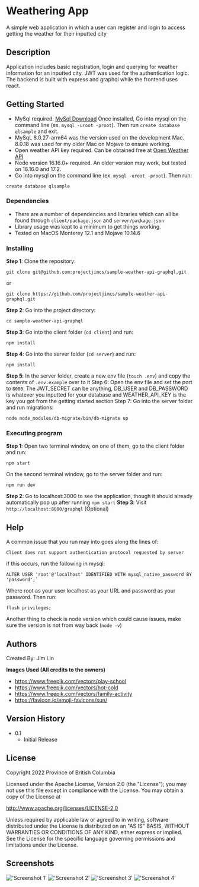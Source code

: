 # Weathering App

A simple web application in which a user can register and login to access getting the weather for their inputted city

## Description

Application includes basic registration, login and querying for weather information for an inputted city. JWT was used for the authentication logic. The backend is built with express and graphql while the frontend uses react. 

## Getting Started

* MySql required. [MySql Download](https://dev.mysql.com/downloads/mysql/) Once installed, Go into mysql on the command line (ex. `mysql -uroot -proot`). Then run `create database qlsample` and exit. 
* MySqL 8.0.27-arm64 was the version used on the development Mac. 8.0.18 was used for my older Mac on Mojave to ensure working.
* Open weather API key required. Can be obtained free at [Open Weather API](https://openweathermap.org/api)
* Node version 16.16.0+ required. An older version may work, but tested on 16.16.0 and 17.2.
* Go into mysql on the command line (ex. `mysql -uroot -proot`). Then run: 
```
create database qlsample
```

### Dependencies

* There are a number of dependencies and libraries which can all be found through `client/package.json` and `server/package.json`
* Library usage was kept to a minimum to get things working.
* Tested on MacOS Monterey 12.1 and Mojave 10.14.6

### Installing


**Step 1**: Clone the repository:

```
git clone git@github.com:projectjimcs/sample-weather-api-graphql.git
``` 
or 

```
git clone https://github.com/projectjimcs/sample-weather-api-graphql.git
```
**Step 2**: Go into the project directory:

```
cd sample-weather-api-graphql
```

**Step 3**: Go into the client folder (`cd client`) and run: 

```
npm install
```

**Step 4**: Go into the server folder (`cd server`) and run:

```
npm install
```

**Step 5**: In the server folder, create a new env file (`touch .env`) and copy the contents of `.env.example` over to it
Step 6: Open the env file and set the port to `8000`. The JWT_SECRET can be anything, DB_USER and DB_PASSWORD is whatever you inputted for your database and WEATHER_API_KEY is the key you got from the getting started section
Step 7: Go into the server folder and run migrations: 

```
node node_modules/db-migrate/bin/db-migrate up
```

### Executing program

**Step 1**: Open two terminal window, on one of them, go to the client folder and run:

```
npm start
```
On the second terminal window, go to the server folder and run:

```
npm run dev
```

**Step 2**: Go to localhost:3000 to see the application, though it should already automatically pop up after running `npm start`
**Step 3**: Visit `http://localhost:8000/graphql` (Optional)

## Help

A common issue that you run may into goes along the lines of:

```
Client does not support authentication protocol requested by server
``` 

if this occurs, run the following in mysql:

```
ALTER USER 'root'@'localhost' IDENTIFIED WITH mysql_native_password BY 'password';`
```

Where root as your user localhost as your URL and password as your password. Then run:

```
flush privileges;
```

Another thing to check is node version which could cause issues, make sure the version is not from way back (`node -v`)

## Authors

Created By: Jim Lin

**Images Used (All credits to the owners)**
* https://www.freepik.com/vectors/play-school
* https://www.freepik.com/vectors/hot-cold
* https://www.freepik.com/vectors/family-activity
* https://favicon.io/emoji-favicons/sun/


## Version History

* 0.1
    * Initial Release

## License

Copyright 2022 Province of British Columbia

Licensed under the Apache License, Version 2.0 (the "License");
you may not use this file except in compliance with the License.
You may obtain a copy of the License at 

   http://www.apache.org/licenses/LICENSE-2.0

Unless required by applicable law or agreed to in writing, software
distributed under the License is distributed on an "AS IS" BASIS,
WITHOUT WARRANTIES OR CONDITIONS OF ANY KIND, either express or implied.
See the License for the specific language governing permissions and
limitations under the License.

## Screenshots

!['Screenshot 1'](https://user-images.githubusercontent.com/61166862/180325462-b75449c2-cbb4-4317-9fc6-3f55ad8066ec.png)
!['Screenshot 2'](https://user-images.githubusercontent.com/61166862/180325553-ab4a6a05-21fe-4024-a8ca-faca5dea54fb.png)
!['Screenshot 3'](https://user-images.githubusercontent.com/61166862/180325584-8d73193a-55e8-43f1-85cd-3809b0d4a45c.png)
!['Screenshot 4'](https://user-images.githubusercontent.com/61166862/180325622-3e950019-536d-4778-b2b1-79fac0f20424.png)
